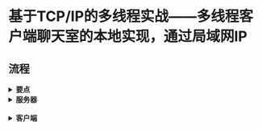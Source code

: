 # 基于TCP/IP的多线程实战——多线程客户端聊天室的本地实现，通过局域网IP
## 流程

<details><summary><b>要点</b></summary>
  
- 使用的是Winsock2库和windows库
</details>
<details><summary><b>服务器</b></summary>
  
- 1.通过WSAStartup函数确认版本协议号
- 2.通过socket函数创建socket变量
- 3.设置服务器协议地址簇，通过声明一个sock_address_in变量，就是大写的SOCKADDR_IN变量，然后设置网络地址就是本地的局域网IP，再设置端口号
- 4.通过bind函数绑定第二步创建的socket和第三步设置的服务器协议地址簇变量
- 5.通过listen函数让socket变量监听，同时设置最大允许连接的客户端数量
- 6.接受连接
- 7.通信（使用for循环与多个客户端通信，当时用的是一个数组表示不同的客户端）
- 8.断开连接
- 9.清理协议版本信息
</details>
<br>
<details><summary><b>客户端</b></summary>
  
- 1.确定协议版本
- 2.创建socket
- 3.获取服务器地址簇
- 4.连接
- 5.通信
- 6.断开连接
- 7.清理协议版本信息
</details>
